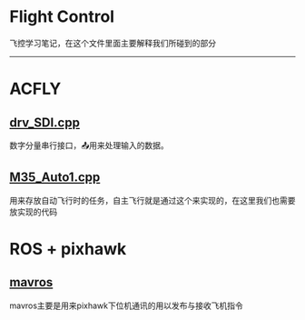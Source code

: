 # Flight Control
飞控学习笔记，在这个文件里面主要解释我们所碰到的部分

---

# ACFLY

## [drv_SDI.cpp](./document/drv_SDI.md)

数字分量串行接口，:outbox_tray:用来处理输入的数据。

## [M35_Auto1.cpp](./document/M35_Auto1.md)

用来存放自动飞行时的任务，自主飞行就是通过这个来实现的，在这里我们也需要放实现的代码

# ROS + pixhawk

## [mavros](./document/mavros.md)

mavros主要是用来pixhawk下位机通讯的用以发布与接收飞机指令

